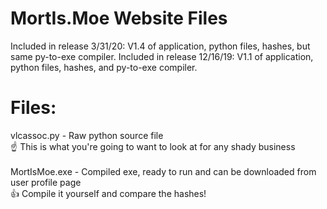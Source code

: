 # MortIs.Moe Website Files

Included in release 3/31/20: V1.4 of application, python files, hashes, but same py-to-exe compiler.
Included in release 12/16/19: V1.1 of application, python files, hashes, and py-to-exe compiler.

# Files:

vlcassoc.py - Raw python source file<br>
 :point_up: This is what you're going to want to look at for any shady business<br><br>
MortIsMoe.exe - Compiled exe, ready to run and can be downloaded from user profile page<br>
 :+1: Compile it yourself and compare the hashes!<br>
